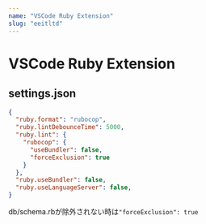 ```yaml
---
name: "VSCode Ruby Extension"
slug: "eeitltd"
---
```


# VSCode Ruby Extension
## settings.json

```json
{
  "ruby.format": "rubocop",
  "ruby.lintDebounceTime": 5000,
  "ruby.lint": {
    "rubocop": {
      "useBundler": false,
      "forceExclusion": true
    }
  },
  "ruby.useBundler": false,
  "ruby.useLanguageServer": false,
}
```

db/schema.rbが除外されない時は`"forceExclusion": true`